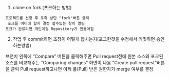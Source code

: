   1. clone on fork (포크하는 방법)

	프로젝트를 선정 후 우측 상단 "fork"버튼 클릭
	 포크를 어디에 할지 결정 할수있는 창이 열림 
	포크가 완료되면 개인계정 Repository가 만들어짐
  
  2. 작업 후 commit하면 조장이 어떻게 합치는지(포크한것을 수정해서 커밋하면 승인하는방법)

브랜치 왼쪽에 “Compare” 버튼을 클릭해주면 Pull request전에 원본 소스와 포크된 소스를 비교해주는 
“Comparing changes” 화면이 나옴
“Create pull request”버튼을 클릭
 Pull request하고나면 이제 풀(Pull) 받은 권한자가 merge 여부를 결정
